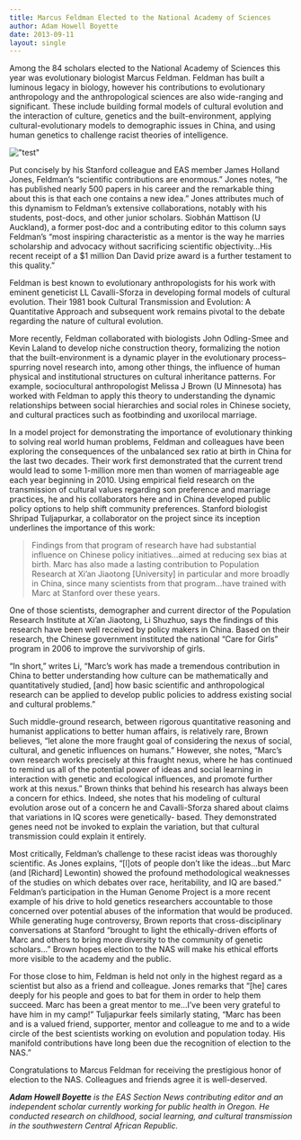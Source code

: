 ```yaml
---
title: Marcus Feldman Elected to the National Academy of Sciences
author: Adam Howell Boyette
date: 2013-09-11
layout: single
---
```


Among the 84 scholars elected to the National Academy of Sciences this year was evolutionary biologist Marcus
Feldman. Feldman has built a luminous legacy in biology, however his contributions to evolutionary
anthropology and the anthropological sciences are also wide-ranging and significant. These include building
formal models of cultural evolution and the interaction of culture, genetics and the built-environment, applying
cultural-evolutionary models to demographic issues in China, and using human genetics to challenge racist
theories of intelligence.

!["test"](/assets/img/feldman.png)

Put concisely by his Stanford colleague and EAS member James
Holland Jones, Feldman’s “scientific contributions are
enormous.” Jones notes, “he has published nearly 500 papers in
his career and the remarkable thing about this is that each one
contains a new idea.” Jones attributes much of this dynamism to
Feldman’s extensive collaborations, notably with his students,
post-docs, and other junior scholars. Siobhán Mattison (U
Auckland), a former post-doc and a contributing editor to this
column says Feldman’s “most inspiring characteristic as a
mentor is the way he marries scholarship and advocacy without
sacrificing scientific objectivity...His recent receipt of a $1
million Dan David prize award is a further testament to this
quality.”

Feldman is best known to evolutionary anthropologists for his
work with eminent geneticist LL Cavalli-Sforza in developing
formal models of cultural evolution. Their 1981 book Cultural
Transmission and Evolution: A Quantitative Approach and subsequent work remains pivotal to the debate regarding
the nature of cultural evolution.

More recently, Feldman collaborated with biologists John Odling-Smee and Kevin Laland to develop niche
construction theory, formalizing the notion that the built-environment is a dynamic player in the evolutionary
process–spurring novel research into, among other things, the influence of human physical and institutional
structures on cultural inheritance patterns. For example, sociocultural anthropologist Melissa J Brown (U
Minnesota) has worked with Feldman to apply this theory to understanding the dynamic relationships between
social hierarchies and social roles in Chinese society, and cultural practices such as footbinding and uxorilocal
marriage.

In a model project for demonstrating the importance of evolutionary thinking to solving real world human
problems, Feldman and colleagues have been exploring the consequences of the unbalanced sex ratio at birth in
China for the last two decades. Their work first demonstrated that the current trend would lead to some 1-million more men than women of marriageable age each year beginning in 2010. Using empirical field research on the transmission of cultural values regarding son preference and marriage practices, he and his collaborators
here and in China developed public policy options to help shift community preferences. Stanford biologist Shripad Tuljapurkar, a collaborator on the project since its inception underlines the importance of this work:

> Findings from that program of research have had substantial influence on Chinese policy initiatives...aimed at
reducing sex bias at birth. Marc has also made a lasting contribution to Population Research at Xi’an Jiaotong
[University] in particular and more broadly in China, since many scientists from that program...have trained
with Marc at Stanford over these years.

One of those scientists, demographer and current director of the Population Research Institute at Xi’an Jiaotong,
Li Shuzhuo, says the findings of this research have been well received by policy makers in China. Based on their
research, the Chinese government instituted the national “Care for Girls” program in 2006 to improve the survivorship of girls.

“In short,” writes Li, “Marc’s work has made a tremendous contribution in China to better understanding how
culture can be mathematically and quantitatively studied, [and] how basic scientific and anthropological research
can be applied to develop public policies to address existing social and cultural problems.”

Such middle-ground research, between rigorous quantitative reasoning and humanist applications to better
human affairs, is relatively rare, Brown believes, “let alone the more fraught goal of considering the nexus of
social, cultural, and genetic influences on humans.” However, she notes, “Marc’s own research works precisely at
this fraught nexus, where he has continued to remind us all of the potential power of ideas and social learning in
interaction with genetic and ecological influences, and promote further work at this nexus.” Brown thinks that
behind his research has always been a concern for ethics. Indeed, she notes that his modeling of cultural evolution
arose out of a concern he and Cavalli-Sforza shared about claims that variations in IQ scores were genetically-
based. They demonstrated genes need not be invoked to explain the variation, but that cultural transmission
could explain it entirely.

Most critically, Feldman’s challenge to these racist ideas was thoroughly scientific. As Jones explains, “[l]ots of
people don’t like the ideas...but Marc (and [Richard] Lewontin) showed the profound methodological weaknesses
of the studies on which debates over race, heritability, and IQ are based.” Feldman’s participation in the Human
Genome Project is a more recent example of his drive to hold genetics researchers accountable to those concerned
over potential abuses of the information that would be produced. While generating huge controversy, Brown
reports that cross-disciplinary conversations at Stanford “brought to light the ethically-driven efforts of Marc and
others to bring more diversity to the community of genetic scholars...” Brown hopes election to the NAS will
make his ethical efforts more visible to the academy and the public.

For those close to him, Feldman is held not only in the highest regard as a scientist but also as a friend and
colleague. Jones remarks that “[he] cares deeply for his people and goes to bat for them in order to help them
succeed. Marc has been a great mentor to me...I’ve been very grateful to have him in my camp!” Tuljapurkar feels
similarly stating, “Marc has been and is a valued friend, supporter, mentor and colleague to me and to a wide
circle of the best scientists working on evolution and population today. His manifold contributions have long
been due the recognition of election to the NAS.”

Congratulations to Marcus Feldman for receiving the prestigious honor of election to the NAS. Colleagues and
friends agree it is well-deserved.

***Adam Howell Boyette*** *is the EAS Section News contributing editor and an independent scholar currently working for public
health in Oregon. He conducted research on childhood, social learning, and cultural transmission in the southwestern Central
African Republic.*
